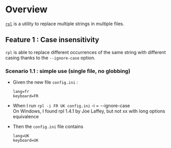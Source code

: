 # Overview 
[`rpl`](https://manpages.debian.org/bookworm/rpl/rpl.1.en.html) is a utility to replace multiple strings in multiple files. 


## Feature 1 : Case insensitivity

`rpl` is able to replace different occurrences of the same string with different casing thanks to the `--ignore-case` option.

### Scenario 1.1 : simple use (single file, no globbing)

- Given the new file `config.ini` :
  ```
  lang=fr
  keyboard=FR
  ```

- When I run `rpl -i FR UK config.ini`
  -i = --ignore-case  
  On Windows, I found rpl 1.4.1 by Joe Laffey, but not xx with long options equivalence

- Then the `config.ini` file contains 
  ```
  lang=UK
  keyboard=UK
  ```
  

